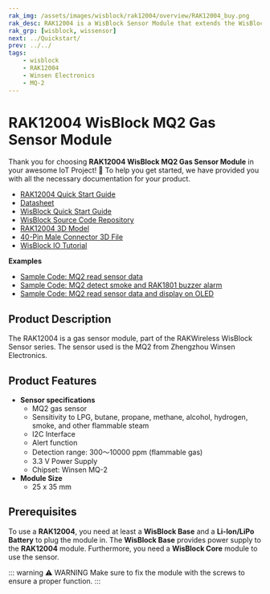 ```yaml
---
rak_img: /assets/images/wisblock/rak12004/overview/RAK12004_buy.png
rak_desc: RAK12004 is a WisBlock Sensor Module that extends the WisBlock system with a gas sensor. It enables the user to build a gas and smoke detection system that can send measured data and alarm messages over LoRaWAN.
rak_grp: [wisblock, wissensor]
next: ../Quickstart/
prev: ../../
tags:
    - wisblock
    - RAK12004
    - Winsen Electronics
    - MQ-2
---
```



# RAK12004 WisBlock MQ2 Gas Sensor Module

Thank you for choosing **RAK12004 WisBlock MQ2 Gas Sensor Module** in your awesome IoT Project! 🎉 To help you get started, we have provided you with all the necessary documentation for your product.

* [RAK12004 Quick Start Guide](../Quickstart/)
* [Datasheet](../Datasheet/)
* <a href="../../Quickstart/" target="_blank">WisBlock Quick Start Guide</a>
* [WisBlock Source Code Repository](https://github.com/RAKWireless/WisBlock/)
* [RAK12004 3D Model](https://downloads.rakwireless.com/3D_File/WisBlock/3D_RAK12004.stp)
* [40-Pin Male Connector 3D File](https://downloads.rakwireless.com/3D_File/Accessory/WisConnector/M40S1003K6M.stp)
* [WisBlock IO Tutorial](https://docs.rakwireless.com/Knowledge-Hub/Learn/WisBlock-IO-Tutorial/)


**Examples**

* [Sample Code: MQ2 read sensor data](https://github.com/RAKWireless/RAK-MQx-Library/tree/main/examples/RAK12004_MQ2_Sampling)
* [Sample Code: MQ2 detect smoke and RAK1801 buzzer alarm](https://github.com/RAKWireless/RAK-MQx-Library/tree/main/examples/RAK12004_MQ2_SmokeDetection)
* [Sample Code: MQ2 read sensor data and display on OLED](https://github.com/RAKWireless/RAK-MQx-Library/tree/main/examples/RAK12004_MQ2_read)


## Product Description
The RAK12004 is a gas sensor module, part of the RAKWireless WisBlock Sensor series. The sensor used is the MQ2 from Zhengzhou Winsen Electronics.

## Product Features

* **Sensor specifications**
    * MQ2 gas sensor
    * Sensitivity to LPG, butane, propane, methane, alcohol, hydrogen, smoke, and other flammable steam
    * I2C Interface
    * Alert function
    * Detection range: 300～10000&nbsp;ppm (flammable gas)
    * 3.3&nbsp;V Power Supply
    * Chipset: Winsen MQ-2
* **Module Size**
    * 25 x 35&nbsp;mm

## Prerequisites

To use a **RAK12004**, you need at least a **WisBlock Base** and a **Li-Ion/LiPo Battery** to plug the module in. The **WisBlock Base** provides power supply to the **RAK12004** module. Furthermore, you need a **WisBlock Core** module to use the sensor.

::: warning ⚠️ WARNING
Make sure to fix the module with the screws to ensure a proper function.
:::